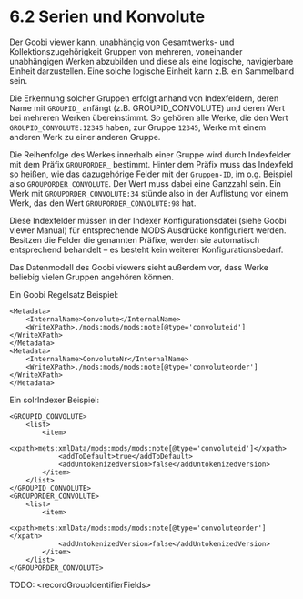# 6.2 Serien und Konvolute

Der Goobi viewer kann, unabhängig von Gesamtwerks- und Kollektionszugehörigkeit Gruppen von mehreren, voneinander unabhängigen Werken abzubilden und diese als eine logische, navigierbare Einheit darzustellen. Eine solche logische Einheit kann z.B. ein Sammelband sein. 

Die Erkennung solcher Gruppen erfolgt anhand von Indexfeldern, deren Name mit `GROUPID_` anfängt \(z.B. GROUPID\_CONVOLUTE\) und deren Wert bei mehreren Werken übereinstimmt. So gehören alle Werke, die den Wert `GROUPID_CONVOLUTE:12345` haben, zur Gruppe `12345`, Werke mit einem anderen Werk zu einer anderen Gruppe.

Die Reihenfolge des Werkes innerhalb einer Gruppe wird durch Indexfelder mit dem Präfix `GROUPORDER_` bestimmt. Hinter dem Präfix muss das Indexfeld so heißen, wie das dazugehörige Felder mit der `Gruppen-ID`, im o.g. Beispiel also `GROUPORDER_CONVOLUTE`. Der Wert muss dabei eine Ganzzahl sein. Ein Werk mit `GROUPORDER_CONVOLUTE:34` stünde also in der Auflistung vor einem Werk, das den Wert `GROUPORDER_CONVOLUTE:98` hat.

Diese Indexfelder müssen in der Indexer Konfigurationsdatei \(siehe Goobi viewer Manual\) für entsprechende MODS Ausdrücke konfiguriert werden. Besitzen die Felder die genannten Präfixe, werden sie automatisch entsprechend behandelt – es besteht kein weiterer Konfigurationsbedarf.

Das Datenmodell des Goobi viewers sieht außerdem vor, dass Werke beliebig vielen Gruppen angehören können.

Ein Goobi Regelsatz Beispiel:

```markup
<Metadata>
    <InternalName>Convolute</InternalName>
    <WriteXPath>./mods:mods/mods:note[@type='convoluteid']</WriteXPath>
</Metadata>
<Metadata>
    <InternalName>ConvoluteNr</InternalName>
    <WriteXPath>./mods:mods/mods:note[@type='convoluteorder']</WriteXPath>
</Metadata>
```



Ein solrIndexer Beispiel:

```markup
<GROUPID_CONVOLUTE>
    <list>
        <item>
            <xpath>mets:xmlData/mods:mods/mods:note[@type='convoluteid']</xpath>
            <addToDefault>true</addToDefault>
            <addUntokenizedVersion>false</addUntokenizedVersion>
        </item>
    </list>
</GROUPID_CONVOLUTE>
<GROUPORDER_CONVOLUTE>
    <list>
        <item>
            <xpath>mets:xmlData/mods:mods/mods:note[@type='convoluteorder']</xpath>
            <addUntokenizedVersion>false</addUntokenizedVersion>
        </item>
    </list>
</GROUPORDER_CONVOLUTE>
```

TODO: &lt;recordGroupIdentifierFields&gt;

